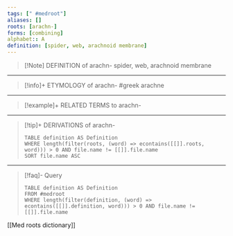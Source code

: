 ```yaml
---
tags: [" #medroot"]
aliases: []
roots: [arachn-]
forms: [combining]
alphabet:: A
definition: [spider, web, arachnoid membrane]
---
```

>[!Note] DEFINITION of arachn-
>spider, web, arachnoid membrane
_____
>[!info]+ ETYMOLOGY of arachn-
>#greek arachne
_____
>[!example]+ RELATED TERMS to arachn-
>
_____
>[!tip]+ DERIVATIONS of arachn-
>```dataview
>TABLE definition AS Definition 
>WHERE length(filter(roots, (word) => econtains([[]].roots, word))) > 0 AND file.name != [[]].file.name
>SORT file.name ASC
>```
_____
>[!faq]- Query
>```dataview
>TABLE definition AS Definition
>FROM #medroot
>WHERE length(filter(definition, (word) => econtains([[]].definition, word))) > 0 AND file.name != [[]].file.name
>```

[[Med roots dictionary]]